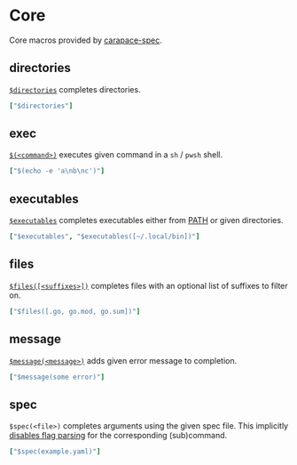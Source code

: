# Core

Core macros provided by [carapace-spec](https://github.com/carapace-sh/carapace-spec).

## directories

[`$directories`](https://carapace-sh.github.io/carapace/carapace/defaultActions/actionDirectories.html) completes directories.
```yaml
["$directories"]
```

## exec

[`$(<command>)`](https://carapace-sh.github.io/carapace/carapace/defaultActions/actionExecCommand.html) executes given command in a `sh` / `pwsh` shell.

```yaml
["$(echo -e 'a\nb\nc')"]
```

## executables

[`$executables`](https://carapace-sh.github.io/carapace/carapace/defaultActions/actionExecutables.html) completes executables either from [PATH] or given directories.
```yaml
["$executables", "$executables([~/.local/bin])"]
```

## files

[`$files([<suffixes>])`](https://carapace-sh.github.io/carapace/carapace/defaultActions/actionFiles.html) completes files with an optional list of suffixes to filter on.

```yaml
["$files([.go, go.mod, go.sum])"]
```

## message

[`$message(<message>)`](https://carapace-sh.github.io/carapace/carapace/defaultActions/actionMessage.html) adds given error message to completion.

```yaml
["$message(some error)"]
```

## spec

`$spec(<file>)` completes arguments using the given spec file.
This implicitly [disables flag parsing](https://pkg.go.dev/github.com/spf13/cobra#Command) for the corresponding (sub)command.

```yaml
["$spec(example.yaml)"]
```

[PATH]:https://en.wikipedia.org/wiki/PATH_(variable)
